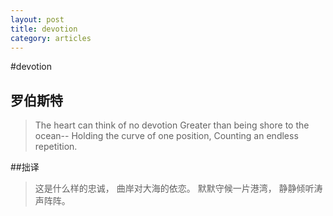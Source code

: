 ```yaml
---
layout: post
title: devotion
category: articles
---
```


#devotion
## 罗伯斯特

> The heart can think of no devotion
> Greater than being shore to the ocean-- 
> Holding the curve of one position, 
> Counting an endless repetition.

##拙译

> 这是什么样的忠诚，
> 曲岸对大海的依恋。 
> 默默守候一片港湾，
> 静静倾听涛声阵阵。 

